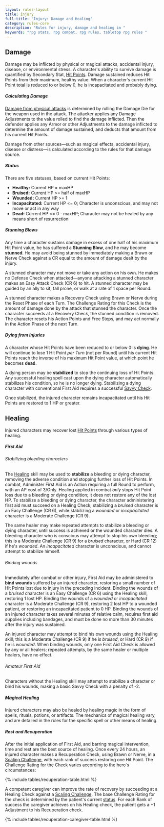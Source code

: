 ```yaml
---
layout: rules-layout
title: injury
full-title: "Injury: Damage and Healing"
category: rules-core
description: "Rules for injury, damage and healing in "
keywords: "rpg stats, rpg combat, rpg rules, tabletop rpg rules "
---
```


<h2>Damage</h2>
<p>Damage may be inflicted by physical or magical attacks, accidental injury, disease, or environmental stress. A character's ability to survive damage is quantified by Secondary Stat, <a href="#stats">Hit Points</a>. Damage sustained reduces Hit Points from their maximum, healthy value. When a character's current Hit Point total is reduced to or below 0, he is incapacitated and probably dying.</p>

<h5>Calculating Damage</h5>
<p><a href="#attack-hits">Damage from physical attacks</a> is determined by rolling the Damage Die for the weapon used in the attack. The attacker applies any Damage Adjustments to the value rolled to find the damage inflicted. Then the defender applies any Armor or other Adjustments to the damage inflicted to determine the amount of damage sustained, and deducts that amount from his current Hit Points.</p>
<p>Damage from other sources&mdash;such as magical effects, accidental injury, disease or distress&mdash;is calculated according to the rules for that damage source.</p>

<h5 id="injury-status">Status</h5>
<p>There are five statuses, based on current Hit Points:</p>
<ul class="bulleted ftrm">
  <li><strong>Healthy:</strong> Current HP = maxHP</li>
  <li><strong>Bruised:</strong> Current HP &gt;= half of maxHP </li>
  <li><strong>Wounded:</strong> Current HP &gt;= 1</li>
  <li><strong>Incapacitated:</strong> Current HP &lt;= 0; Character is unconscious, and may not move or act in any way</li>
  <li><strong>Dead:</strong> Current HP &lt;= 0 - maxHP; Character may not be healed by any means short of resurrection</li>
</ul>

<h5>Stunning Blows</h5>
<p>Any time a character sustains damage in excess of one half of his maximum Hit Point value, he has suffered a <strong>Stunning Blow</strong>, and he may become <strong>stunned</strong>. He may avoid being stunned by immediately making a Brawn or Nerve Check against a CR equal to the amount of damage dealt by the injury.</p>
<p>A stunned character may not move or take any action on his own. He makes no Defense Check when attacked&mdash;anyone attacking a stunned character makes an Easy Attack Check (CR 6) to hit. A stunned character may be guided by an ally to sit, fall prone, or walk at a rate of 1 space per Round.</p>
<p>A stunned character makes a Recovery Check using Brawn or Nerve during the Reset Phase of each Turn. The Challenge Rating for this Check is the amount of damage done by the attack that stunned the character. Once the character succeeds at a Recovery Check, the stunned condition is removed. The character resets his Action Points and Free Steps, and may act normally in the Action Phase of the next Turn.</p>

<h5>Dying from Injuries</h5>
<p>A character whose Hit Points have been reduced to or below 0 is <strong>dying</strong>. He will continue to lose 1 Hit Point <em>per Turn</em> (not per Round) until his current Hit Points reach the inverse of his maximum Hit Point value, at which point he becomes <strong>dead</strong>.</p>
<p>A dying person may be <strong>stabilized</strong> to stop the continuing loss of Hit Points. Any successful healing spell cast upon the dying character automatically stabilizes his condition, so he is no longer dying. Stabilizing a dying character with conventional First Aid requires a successful <a href="#first-aid">Savvy Check</a>.</p>
<p>Once stabilized, the injured character remains incapacitated until his Hit Points are restored to 1 HP or greater.</p>

<h2>Healing</h2>
<p>Injured characters may recover lost <a href="#stats">Hit Points</a> through various types of healing.</p>

<h5 id="first-aid">First Aid</h5>
<h6>Stabilizing bleeding characters</h6>
<p>The <a href="#skills">Healing</a> skill may be used to <strong>stabilize</strong> a bleeding or dying character, removing the adverse condition and stopping further loss of Hit Points. In combat, Administer First Aid is an Action requiring a full Round to perform, with an AP cost of 3/Only. Healing applied in combat <em>only</em> stops Hit Point loss due to a bleeding or dying condition; it does not restore any of the lost HP. To stabilize a bleeding or dying character, the character administering first aid must succeed on a Healing Check; stabilizing a <em>bruised</em> character is an Easy Challenge (CR 6), while stabilizing a <em>wounded</em> or <em>incapacitated</em> character is a Moderate Challenge (CR 9).</p>
<p>The same healer may make repeated attempts to stabilize a bleeding or dying character, until success is achieved or the wounded character dies. A bleeding character who is conscious may attempt to stop his own bleeding; this is a Moderate Challenge (CR 9) for a <em>bruised</em> character, or Hard (CR 12) if he's <em>wounded</em>. An <em>incapacitated</em> character is unconscious, and cannot attempt to stabilize himself.</p>

<h6>Binding wounds</h6>
<p>Immediately after combat or other injury, First Aid may be administered to <strong>bind wounds</strong> suffered by an injured character, restoring a small number of Hit Points lost due to injury in the preceding incident. Binding the wounds of a <em>bruised</em> character is an Easy Challenge (CR 6) using the Healing skill, restoring 1 lost HP. Binding the wounds of a <em>wounded</em> or <em>incapacitated</em> character is a Moderate Challenge (CR 9), restoring 2 lost HP to a wounded patient, or restoring an incapacitated patient to 0 HP. Binding the wounds of an injured character takes several minutes of relative calm, requires first aid supplies including bandages, and must be done no more than 30 minutes after the injury was sustained.</p>
<p>An injured character may attempt to bind his own wounds using the Healing skill; this is a Moderate Challenge (CR 9) if he is <em>bruised</em>, or Hard (CR 9) if he is <em>wounded</em>. When binding wounds, only one First Aid Check is allowed by any or all healers; repeated attempts, by the same healer or multiple healers, have no effect.</p>

<h6>Amateur First Aid</h6>
<p>Characters without the Healing skill may attempt to stabilize a character or bind his wounds, making a basic Savvy Check with a penalty of -2.</p>

<h5>Magical Healing</h5>
<p>Injured characters may also be healed by healing magic in the form of spells, rituals, potions, or artifacts. The mechanics of magical healing vary, and are detailed in the rules for the specific spell or other means of healing.</p>

<h5>Rest and Recuperation</h5>
<p>After the initial application of First Aid, and barring magical intervention, time and rest are the best source of healing. Once every 24 hours, an injured character makes a Recuperation Check, using Brawn or Nerve, in a <a href="#scaling-challenges">Scaling Challenge</a>, with each rank of success restoring one Hit Point. The Challenge Rating for the Check varies according to the hero's circumstances:

{% include tables/recuperation-table.html %}

<p>A competent caregiver can improve the rate of recovery by succeeding at a Healing Check against a <a href="#scaling-challenge">Scaling Challenge</a>. The base Challenge Rating for the check is determined by the patient's current <a href="#injury-status">status</a>. For each Rank of success the caregiver achieves on his Healing check, the patient gets a +1 Adjustment to his Recuperation check.</p>

{% include tables/recuperation-caregiver-table.html %}

